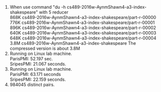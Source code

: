 <ol>
<li>When use command "du -h cs489-2016w-AynmShawn4-a3-index-shakespeare" with 5 reducer
<br>868K	cs489-2016w-AynmShawn4-a3-index-shakespeare/part-r-00000
<br>776K	cs489-2016w-AynmShawn4-a3-index-shakespeare/part-r-00001
<br>896K	cs489-2016w-AynmShawn4-a3-index-shakespeare/part-r-00002
<br>640K	cs489-2016w-AynmShawn4-a3-index-shakespeare/part-r-00003
<br>648K	cs489-2016w-AynmShawn4-a3-index-shakespeare/part-r-00004
<br>3.8M	cs489-2016w-AynmShawn4-a3-index-shakespeare
The compressed version is about 3.8M
    

</li>

<li>Running on Linux lab machine. <br>
    ParisPMI: 52.197 sec.<br>
    SripesPMI: 21.067 seconds.
</li>

<li>Running on Linux lab machine. <br>
    ParisPMI:  63.171 seconds <br>
    SripesPMI: 22.159 seconds.</li>

<li>984045 distinct pairs.</li>



</ol>

